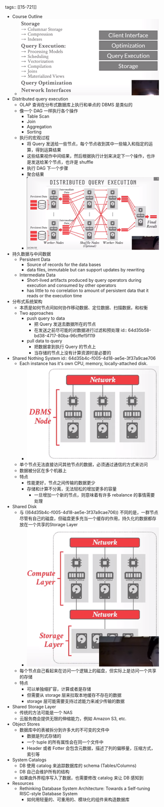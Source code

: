 tags:: [[15-721]]

- Course Outline
	- ![image.png](../assets/image_1691571991621_0.png)
- Distributed query execution
	- OLAP 查询在分布式数据库上执行和单点的 DBMS 是类似的
	- 像一个 DAG 一样执行各个操作
		- Table Scan
		- Join
		- Aggregation
		- Sorting
	- 执行的宏观过程
		- 将 Query 发送给一些节点，每个节点收到其中一些输入和指定的运算，得到运算结果
		- 这些结果视作中间结果，然后根据执行计划来决定下一个操作，也许是发送给某个节点，也许是 shuffle
		- 执行 DAG 下一个步骤
		- 聚合结果
		- ![image.png](../assets/image_1691572650115_0.png)
- 持久数据与中间数据
	- Persistent Data
		- Source of records for the data bases
		- data files, immutable but can support updates by rewriting
	- Intermediate Data
		- Short-lived artifacts produced by query operators during execution and consumed by other operators
		- has little to no correlation to amount of persistent data that it reads or the execution time
- 分布式系统架构
	- 本质是如何节点间如何协作移动数据、定位数据、扫描数据，和权衡
	- Two approaches
		- push query to data
			- 把 Query 发送去数据所在的节点
			- 在发送之前尽可能的对数据进行过滤和预处理
			  id:: 64d35b58-bd38-4717-80ba-96cffef5f119
		- pull data to query
			- 把数据拿到执行 Query 的节点上
			- 当存储的节点上没有计算资源时是必要的
- Shared Nothing System
  id:: 64d35b4c-f005-4d18-ae5e-3f37a9cae706
	- Each instance has it's own CPU, memory, locally-attached disk.
		- ![image.png](../assets/image_1691578313457_0.png)
	- 单个节点无法直接访问其他节点的数据，必须通过通信的方式来访问
	- 数据被分区在多个机器上
	- 特点
		- 性能更好，节点之间传输的数据更少
		- 存储和计算不分离，无法轻松的增加更多的容量
			- 一旦增加一个新的节点，则意味着有许多 rebalance 的事情需要处理
- Shared Disk
	- 与 ((64d35b4c-f005-4d18-ae5e-3f37a9cae706)) 不同的是，一群节点尽管有自己的磁盘，但磁盘更多充当一个缓存的作用，持久化的数据都存放在一个共享的Storage Layer
		- ![image.png](../assets/image_1691578420031_0.png)
	- 每个节点自己看起来在访问一个逻辑上的磁盘，但实际上是访问一个共享的存储
	- 特点
		- 可以单独缩扩容，计算或者是存储
		- 但需要从 storage 层来拉取本地缓存不存在的数据
		- storage 层可能需要支持过滤能力来减少传输的数据
- Shared Storage Layer
	- 传统的方法可能是一个 NAS
	- 云服务商会提供无限的伸缩能力，例如 Amazon S3, etc.
- Object Stores
	- 数据库中的表被拆分到许多大的不可变的文件中
		- 数据是列式存储的
		- 一个 tuple 的所有属性会在同一个文件中
		- Header 或者 Fotter 会包含元数据，描述了列的偏移量，压缩方式，索引等
- System Catalogs
	- DB 使用 catalog 来追踪数据库的 schema (Tables/Columns)
	- DB 自己会维护所有的结构
	- 如果由外界程序写入了数据，也需要修改 catalog 来让 DB 感知到
- Resources
	- Rethinking Database System Architecture: Towards a Self-tuning RISC-style Database System
		- 如何用轻量的、可重用的、模块化的组件来构造数据库